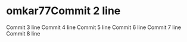 # omkar77Commit 2 line
Commit 3 line
Commit 4 line
Commit 5 line
Commit 6 line
Commit 7 line
Commit 8 line
